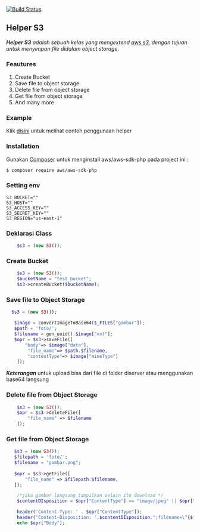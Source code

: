 [![Build Status](https://camo.githubusercontent.com/f5054ffcd4245c10d3ec85ef059e07aacf787b560f83ad4aec2236364437d097/68747470733a2f2f696d672e736869656c64732e696f2f62616467652f636f6e747269627574696f6e732d77656c636f6d652d627269676874677265656e2e7376673f7374796c653d666c6174)]()
## Helper S3

***Helper S3** adalah sebuah kelas yang mengextend [aws s3](https://docs.aws.amazon.com/aws-sdk-php/v3/api/api-s3-2006-03-01.html), dengan tujuan untuk menyimpan file didalam object storage.*

### Feautures

1. Create Bucket
2. Save file to object storage
3. Delete file from object storage
4. Get file from object storage
5. And many more

### Example
  Klik [disini](https://gitlab.skwn.dev/yaayakk.sekawanmedia/minio-s3/-/tree/main/example) untuk melihat contoh penggunaan helper

### Installation

Gunakan [Composer](https://getcomposer.org/download/) untuk menginstall aws/aws-sdk-php pada project ini :

```shell
$ composer require aws/aws-sdk-php
```

### Setting env
```shell
S3_BUCKET=""
S3_HOST=""
S3_ACCESS_KEY=""
S3_SECRET_KEY=""
S3_REGION="us-east-1"
```

### Deklarasi Class
```php
	$s3 = (new S3());
```

### Create Bucket
```php
    $s3 = (new S3());	
    $bucketName = "test_bucket";
	$s3->createBucket($bucketName);
```

### Save file to Object Storage
```php
  $s3 = (new S3());		

   $image = convertImageToBase64($_FILES["gambar"]);
   $path = 'foto/';
   $filename = gen_uuid().$image["ext"];
   $opr = $s3->saveFile([
       "body"=> $image["data"],
		"file_name"=> $path.$filename,
		"contentType"=> $image["mimeType"]
	]);
```
***Keterangan*** untuk upload bisa dari file di folder diserver atau menggunakan base64 langsung

### Delete file from Object Storage
```php
    $s3 = (new S3());
	$opr = $s3->deleteFile([
		"file_name" => $filename
	]);
```

### Get file from Object Storage
```php
   $s3 = (new S3());
   $filepath = 'foto/';
   $filename = "gambar.png";
		
   $opr = $s3->getFile([
	   "file_name" => $filepath.$filename,
   ]);

	/*jika gambar langsung tampilkan selain itu download */
	$contentDIsposition = $opr["ContentType"] == "image/jpeg" || $opr["ContentType"] == "image/png" ? "inline" : "attachment";

	header('Content-Type: ' . $opr["ContentType"]);
	header('Content-Disposition: '.$contentDIsposition.";filename=\"{$filename}\"");
	echo $opr["Body"];
```